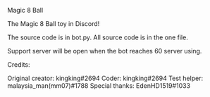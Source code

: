 Magic 8 Ball

The Magic 8 Ball toy in Discord!

The source code is in bot.py. All source code is in the one file.

Support server will be open when the bot reaches 60 server using.

Credits:

Original creator: kingking#2694
Coder: kingking#2694
Test helper: malaysia_man(mm07)#1788
Special thanks: EdenHD1519#1033
